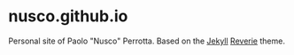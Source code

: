 # nusco.github.io
Personal site of Paolo "Nusco" Perrotta.
Based on the [Jekyll](https://jekyllrb.com/) [Reverie](https://github.com/amitmerchant1990/reverie) theme.
